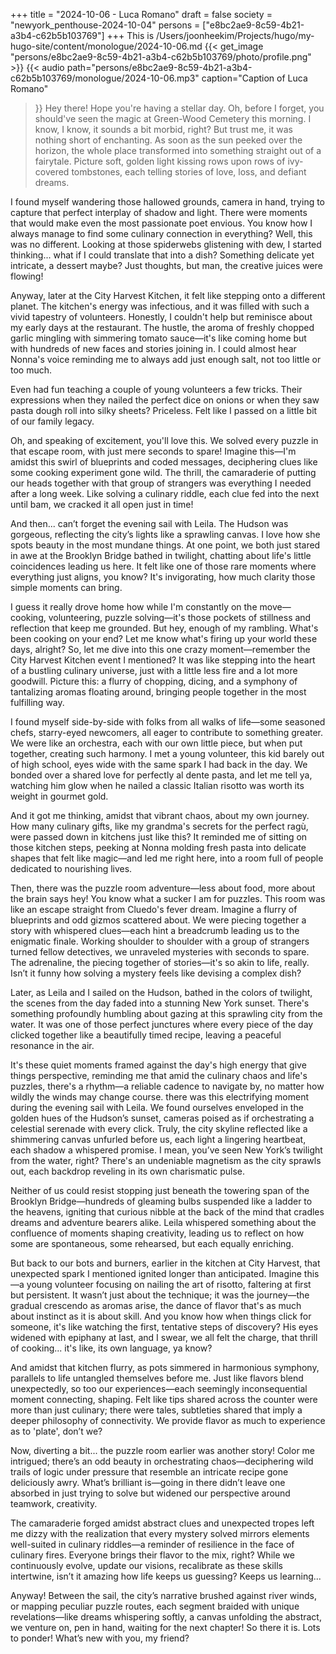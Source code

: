 +++
title = "2024-10-06 - Luca Romano"
draft = false
society = "newyork_penthouse-2024-10-04"
persons = ["e8bc2ae9-8c59-4b21-a3b4-c62b5b103769"]
+++
This is /Users/joonheekim/Projects/hugo/my-hugo-site/content/monologue/2024-10-06.md
{{< get_image "persons/e8bc2ae9-8c59-4b21-a3b4-c62b5b103769/photo/profile.png" >}}
{{< audio
    path="persons/e8bc2ae9-8c59-4b21-a3b4-c62b5b103769/monologue/2024-10-06.mp3" 
    caption="Caption of Luca Romano"
>}}
Hey there! Hope you're having a stellar day.
Oh, before I forget, you should've seen the magic at Green-Wood Cemetery this morning. I know, I know, it sounds a bit morbid, right? But trust me, it was nothing short of enchanting. As soon as the sun peeked over the horizon, the whole place transformed into something straight out of a fairytale. Picture soft, golden light kissing rows upon rows of ivy-covered tombstones, each telling stories of love, loss, and defiant dreams. 

I found myself wandering those hallowed grounds, camera in hand, trying to capture that perfect interplay of shadow and light. There were moments that would make even the most passionate poet envious. You know how I always manage to find some culinary connection in everything? Well, this was no different. Looking at those spiderwebs glistening with dew, I started thinking... what if I could translate that into a dish? Something delicate yet intricate, a dessert maybe? Just thoughts, but man, the creative juices were flowing!

Anyway, later at the City Harvest Kitchen, it felt like stepping onto a different planet. The kitchen's energy was infectious, and it was filled with such a vivid tapestry of volunteers. Honestly, I couldn't help but reminisce about my early days at the restaurant. The hustle, the aroma of freshly chopped garlic mingling with simmering tomato sauce—it's like coming home but with hundreds of new faces and stories joining in. I could almost hear Nonna's voice reminding me to always add just enough salt, not too little or too much.

Even had fun teaching a couple of young volunteers a few tricks. Their expressions when they nailed the perfect dice on onions or when they saw pasta dough roll into silky sheets? Priceless. Felt like I passed on a little bit of our family legacy.

Oh, and speaking of excitement, you'll love this. We solved every puzzle in that escape room, with just mere seconds to spare! Imagine this—I'm amidst this swirl of blueprints and coded messages, deciphering clues like some cooking experiment gone wild. The thrill, the camaraderie of putting our heads together with that group of strangers was everything I needed after a long week. Like solving a culinary riddle, each clue fed into the next until bam, we cracked it all open just in time!

And then... can’t forget the evening sail with Leila. The Hudson was gorgeous, reflecting the city’s lights like a sprawling canvas. I love how she spots beauty in the most mundane things. At one point, we both just stared in awe at the Brooklyn Bridge bathed in twilight, chatting about life's little coincidences leading us here. It felt like one of those rare moments where everything just aligns, you know? It's invigorating, how much clarity those simple moments can bring.

I guess it really drove home how while I'm constantly on the move—cooking, volunteering, puzzle solving—it's those pockets of stillness and reflection that keep me grounded. But hey, enough of my rambling. What's been cooking on your end? Let me know what's firing up your world these days, alright?
So, let me dive into this one crazy moment—remember the City Harvest Kitchen event I mentioned? It was like stepping into the heart of a bustling culinary universe, just with a little less fire and a lot more goodwill. Picture this: a flurry of chopping, dicing, and a symphony of tantalizing aromas floating around, bringing people together in the most fulfilling way.

I found myself side-by-side with folks from all walks of life—some seasoned chefs, starry-eyed newcomers, all eager to contribute to something greater. We were like an orchestra, each with our own little piece, but when put together, creating such harmony. I met a young volunteer, this kid barely out of high school, eyes wide with the same spark I had back in the day. We bonded over a shared love for perfectly al dente pasta, and let me tell ya, watching him glow when he nailed a classic Italian risotto was worth its weight in gourmet gold.

And it got me thinking, amidst that vibrant chaos, about my own journey. How many culinary gifts, like my grandma's secrets for the perfect ragù, were passed down in kitchens just like this? It reminded me of sitting on those kitchen steps, peeking at Nonna molding fresh pasta into delicate shapes that felt like magic—and led me right here, into a room full of people dedicated to nourishing lives.

Then, there was the puzzle room adventure—less about food, more about the brain says hey! You know what a sucker I am for puzzles. This room was like an escape straight from Cluedo's fever dream. Imagine a flurry of blueprints and odd gizmos scattered about. We were piecing together a story with whispered clues—each hint a breadcrumb leading us to the enigmatic finale. Working shoulder to shoulder with a group of strangers turned fellow detectives, we unraveled mysteries with seconds to spare. The adrenaline, the piecing together of stories—it's so akin to life, really. Isn’t it funny how solving a mystery feels like devising a complex dish?

Later, as Leila and I sailed on the Hudson, bathed in the colors of twilight, the scenes from the day faded into a stunning New York sunset. There's something profoundly humbling about gazing at this sprawling city from the water. It was one of those perfect junctures where every piece of the day clicked together like a beautifully timed recipe, leaving a peaceful resonance in the air.

It's these quiet moments framed against the day's high energy that give things perspective, reminding me that amid the culinary chaos and life's puzzles, there's a rhythm—a reliable cadence to navigate by, no matter how wildly the winds may change course.
there was this electrifying moment during the evening sail with Leila. We found ourselves enveloped in the golden hues of the Hudson’s sunset, cameras poised as if orchestrating a celestial serenade with every click. Truly, the city skyline reflected like a shimmering canvas unfurled before us, each light a lingering heartbeat, each shadow a whispered promise. I mean, you’ve seen New York’s twilight from the water, right? There's an undeniable magnetism as the city sprawls out, each backdrop reveling in its own charismatic pulse.

Neither of us could resist stopping just beneath the towering span of the Brooklyn Bridge—hundreds of gleaming bulbs suspended like a ladder to the heavens, igniting that curious nibble at the back of the mind that cradles dreams and adventure bearers alike. Leila whispered something about the confluence of moments shaping creativity, leading us to reflect on how some are spontaneous, some rehearsed, but each equally enriching.

But back to our bots and burners, earlier in the kitchen at City Harvest, that unexpected spark I mentioned ignited longer than anticipated. Imagine this—a young volunteer focusing on nailing the art of risotto, faltering at first but persistent. It wasn’t just about the technique; it was the journey—the gradual crescendo as aromas arise, the dance of flavor that's as much about instinct as it is about skill. And you know how when things click for someone, it's like watching the first, tentative steps of discovery? His eyes widened with epiphany at last, and I swear, we all felt the charge, that thrill of cooking... it's like, its own language, ya know?

And amidst that kitchen flurry, as pots simmered in harmonious symphony, parallels to life untangled themselves before me. Just like flavors blend unexpectedly, so too our experiences—each seemingly inconsequential moment connecting, shaping. Felt like tips shared across the counter were more than just culinary; there were tales, subtleties shared that imply a deeper philosophy of connectivity. We provide flavor as much to experience as to 'plate', don’t we?

Now, diverting a bit... the puzzle room earlier was another story! Color me intrigued; there’s an odd beauty in orchestrating chaos—deciphering wild trails of logic under pressure that resemble an intricate recipe gone deliciously awry. What’s brilliant is—going in there didn’t leave one absorbed in just trying to solve but widened our perspective around teamwork, creativity.

The camaraderie forged amidst abstract clues and unexpected tropes left me dizzy with the realization that every mystery solved mirrors elements well-suited in culinary riddles—a reminder of resilience in the face of culinary fires. Everyone brings their flavor to the mix, right? While we continuously evolve, update our visions, recalibrate as these skills intertwine, isn’t it amazing how life keeps us guessing? Keeps us learning...

Anyway! Between the sail, the city’s narrative brushed against river winds, or mapping peculiar puzzle routes, each segment braided with unique revelations—like dreams whispering softly, a canvas unfolding the abstract, we venture on, pen in hand, waiting for the next chapter!
So there it is. Lots to ponder! What’s new with you, my friend?
